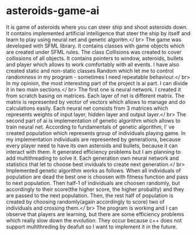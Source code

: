 # asteroids-game-ai

It is game of asteroids where you can steer ship and shoot asteroids down. It contains implemented artificial intelligence that steer the ship by itself and learn to play using neural net and genetic algoritm.</ br>
The game was developed with SFML library. It contains classes with game objects which are created under SFML rules. The class Collisions was created to cover collissions of all objects. It contains pointers to window, asteroids, bullets and player which allows to work comfortably with all events. I have also created static and non-static classes Random which let me to control randomness in my program - sometimes I need repeatable behaviour.</ br>
In my opinion, the most interesting part of the project is ai part. I can divide it in two main sections.</ br>
The first one is neural network. I created it from scratch basing on matrices. Each layer of net is different matrix. The matrix is represented by vector of vectors which allows to manage and do calculations easily. Each neural net consists from 3 matrices which represents weights of input layer, hidden layer and output layer.</ br>
The second part of ai is implementation of genetic algorithm which allows to train neural net. According to fundamentals of genetic algorithm, I' ve created population which represents group of individuals playing game. In my implementation individuals are represented by generations, because every player need to have its own asteroids and bullets, because it can interact with them. It generated efficiency problems but I am planning to add multithreading to solve it.
Each generation own neural network and statistics that let to choose best inviduals to create next generation.</ br>
Implemented genetic algorithm works as follows. When all individuals of population are dead the best one is choosen with fitness function and pass to next population. Then half-1 of individuals are choosen randomly, but accordingly to their score(the higher score, the higher probality) and they are passed to the next population. Then, the rest half of population is created by choosing randomly(again accordingly to score) two of individuals and crossing them.</ br>
The program is working and I can observe that players are learning, but there are some efficiency problems which really slow down the evolution. They occur because c++ does not support multithreding by deafult so I want to implement it in the future. 

